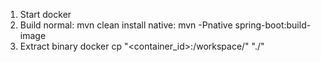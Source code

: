1. Start docker
2. Build
   normal: mvn clean install
   native: mvn -Pnative spring-boot:build-image
3. Extract binary
   docker cp "<container_id>:/workspace/" "./"
